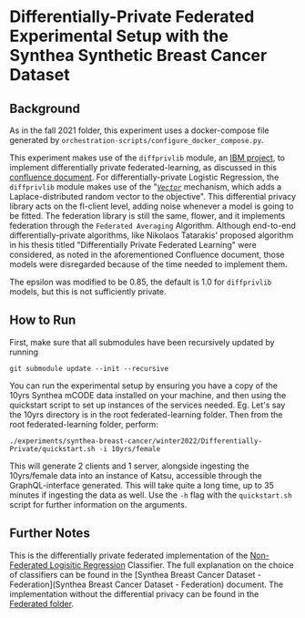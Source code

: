 # Differentially-Private Federated Experimental Setup with the Synthea Synthetic Breast Cancer Dataset

## Background
As in the fall 2021 folder, this experiment uses a docker-compose file generated by `orchestration-scripts/configure_docker_compose.py`.

This experiment makes use of the `diffprivlib` module, an [IBM project](https://github.com/IBM/differential-privacy-library), to implement differentially private federated-learning, as discussed in this [confluence document](https://candig.atlassian.net/wiki/spaces/CA/pages/634224664/Synthea+Breast+Cancer+-+Choice+of+Differential+Privacy+Algorithm). For differentially-private Logistic Regression, the `diffprivlib` module makes use of the "[*`Vector`*](https://github.com/IBM/differential-privacy-library/blob/main/diffprivlib/models/logistic_regression.py) mechanism, which adds a Laplace-distributed random vector to the objective". This differential privacy library acts on the fl-client level, adding noise whenever a model is going to be fitted. The federation library is still the same, flower, and it implements federation through the `Federated Averaging` Algorithm. Although end-to-end differentially-private algorithms, like Nikolaos Tatarakis' proposed algorithm in his thesis titled "Differentially Private Federated Learning" were considered, as noted in the aforementioned Confluence document, those models were disregarded because of the time needed to implement them.

The epsilon was modified to be 0.85, the default is 1.0 for `diffprivlib` models, but this is not sufficiently private. 

## How to Run

First, make sure that all submodules have been recursively updated by running
```
git submodule update --init --recursive
```

You can run the experimental setup by ensuring you have a copy of the 10yrs Synthea mCODE data installed on your machine, and then using the quickstart script to set up instances of the services needed.
Eg. Let's say the 10yrs directory is in the root federated-learning folder. Then from the root federated-learning folder, perform:

```
./experiments/synthea-breast-cancer/winter2022/Differentially-Private/quickstart.sh -i 10yrs/female
```

This will generate 2 clients and 1 server, alongside ingesting the 10yrs/female data into an instance of Katsu, accessible through the GraphQL-interface generated. This will take quite a long time, up to 35 minutes if ingesting the data as well.
Use the `-h` flag with the `quickstart.sh` script for further information on the arguments. 

## Further Notes

This is the  differentially private federated implementation of the [Non-Federated Logisitic Regression](../Non-Federated/SyntheaClassifiers.ipynb) Classifier. The full explanation on the choice of classifiers can be found in the [Synthea Breast Cancer Dataset - Federation](Synthea Breast Cancer Dataset - Federation) document. The implementation without the differential privacy can be found in the [Federated folder](../Federated).
